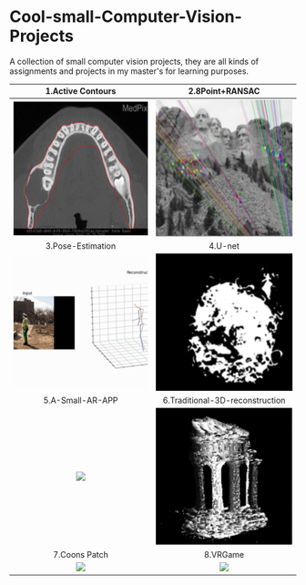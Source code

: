 # Cool-small-Computer-Vision-Projects
A collection of small computer vision projects, they are all kinds of assignments and projects in my master's for learning purposes.

| 1.Active Contours               |  2.8Point+RANSAC |
:------------------------------:|:-------------------------:
![](./pics/1.png) |  ![](./pics/2.png)
| 3.Pose-Estimation |  4.U-net|
![](./pics/3.gif)  |  ![](./pics/4.png)
| 5.A-Small-AR-APP        |  6.Traditional-3D-reconstruction |
![](./pics/5.gif)  |  ![](./pics/6.png)
| 7.Coons Patch     |  8.VRGame |
![](./pics/7.gif)  |  ![](./pics/8.gif)
